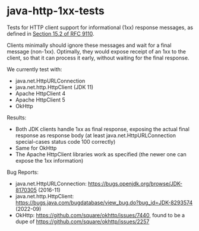 # java-http-1xx-tests
Tests for HTTP client support for informational (1xx) response messages, as defined in [Section 15.2 of RFC 9110](https://www.rfc-editor.org/rfc/rfc9110.html#name-informational-1xx).

Clients minimally should ignore these messages and wait for a final message (non-1xx). Optimally, they would expose receipt of an 1xx to the client, so that it can process it early, without waiting for the final response.

We currently test with:

- java.net.HttpURLConnection
- java.net.http.HttpClient (JDK 11)
- Apache HttpClient 4
- Apache HttpClient 5
- OkHttp

Results:

- Both JDK clients handle 1xx as final response, exposing the actual final response as response body (at least java.net.HttpURLConnection special-cases status code 100 correctly)
- Same for OkHttp
- The Apache HttpClient libraries work as specified (the newer one can expose the 1xx information)

Bug Reports:

- java.net.HttpURLConnection: https://bugs.openjdk.org/browse/JDK-8170305 (2016-11)
- java.net.http.HttpClient: https://bugs.java.com/bugdatabase/view_bug.do?bug_id=JDK-8293574 (2022-09)
- OkHttp: https://github.com/square/okhttp/issues/7440, found to be a dupe of https://github.com/square/okhttp/issues/2257
